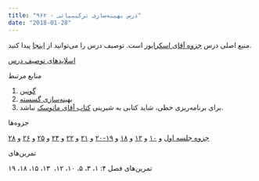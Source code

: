 ```yaml
---
title: "درس بهینه‌سازی ترکیبیاتی - ۹۶۲"
date: "2018-01-28"
---
```


منبع اصلی درس [جزوه آقای اسکرایور](https://homepages.cwi.nl/~lex/files/dict.pdf) است. توصیف درس را می‌توانید از [اینجا](http://old.foroughmand.ir/wp-content/uploads/courses/962/coopt-962/coopt-desc.pdf) پیدا کنید.

[اسلایدهای توصیف درس](http://old.foroughmand.ir/wp-content/uploads/courses/962/coopt-962/comopt-962-lec1.pdf)

منابع مرتبط

1. [گونین](https://www.andrew.cmu.edu/user/calmost/pdfs/co450_lec.pdf)
2. [بهینه‌سازی گسسته](https://sites.math.washington.edu/~rothvoss/409-spring-2017/DisOpt409-Spring2017.pdf)
3. برای برنامه‌ریزی خطی، شاید کتابی به شیرینی [کتاب آقای ماتوسک](http://www.springer.com/gp/book/9783540306979) نباشد.

جزوه‌ها

[جزوه جلسه اول](http://old.foroughmand.ir/wp-content/uploads/courses/962/coopt-962/coopt-962-1.pdf) و [۱۰](http://old.foroughmand.ir/wp-content/uploads/courses/962/convopt-962/scribe/10.pdf) و [۱۲](http://old.foroughmand.ir/wp-content/uploads/courses/962/convopt-962/scribe/12.pdf) و [۱۸](http://old.foroughmand.ir/wp-content/uploads/courses/962/convopt-962/scribe/18.pdf) و [۱۹-۲۰](http://old.foroughmand.ir/wp-content/uploads/courses/962/convopt-962/scribe/19,20.pdf) و [۲۱](http://old.foroughmand.ir/wp-content/uploads/courses/962/convopt-962/scribe/21.pdf) و [۲۲](http://old.foroughmand.ir/wp-content/uploads/courses/962/convopt-962/scribe/22.pdf) و [۲۴](http://old.foroughmand.ir/wp-content/uploads/courses/962/convopt-962/scribe/24.pdf) و [۲۵](http://old.foroughmand.ir/wp-content/uploads/courses/962/convopt-962/scribe/25.pdf) و [۲۶](http://old.foroughmand.ir/wp-content/uploads/courses/962/convopt-962/scribe/26.pdf) و [۲۸](http://old.foroughmand.ir/wp-content/uploads/courses/962/convopt-962/scribe/28.pdf)

تمرین‌های

تمرین‌های فصل ۴: ۱، ۳، ۵، ۱۰، ۱۲،  ۱۳، ۱۵، ۱۸، ۱۹
